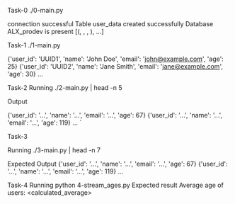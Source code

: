 Task-0
./0-main.py

connection successful
Table user_data created successfully
Database ALX_prodev is present
[(<UUID>, <Name>, <Email>, <Age>), ...]

Task-1
./1-main.py

{'user_id': 'UUID1', 'name': 'John Doe', 'email': 'john@example.com', 'age': 25}
{'user_id': 'UUID2', 'name': 'Jane Smith', 'email': 'jane@example.com', 'age': 30}
...

Task-2
Running
./2-main.py | head -n 5

Output

{'user_id': '...', 'name': '...', 'email': '...', 'age': 67}
{'user_id': '...', 'name': '...', 'email': '...', 'age': 119}
...
`

Task-3

Running
./3-main.py | head -n 7

Expected Output
{'user_id': '...', 'name': '...', 'email': '...', 'age': 67}
{'user_id': '...', 'name': '...', 'email': '...', 'age': 119}
...

Task-4
Running
python 4-stream_ages.py
Expected result
Average age of users: <calculated_average>
